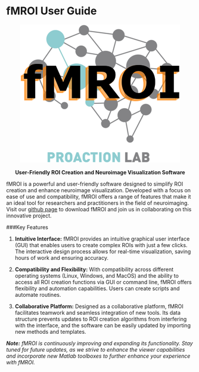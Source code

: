 fMROI User Guide
================

<p align="center">
<img src="img/fmroi_logo.png" alt="fMROI Logo"/>
</p>

**<p style="text-align: center;">User-Friendly ROI Creation and Neuroimage Visualization Software</p>**

fMROI is a powerful and user-friendly software designed to simplify ROI creation and enhance neuroimage visualization. Developed with a focus on ease of use and compatibility, fMROI offers a range of features that make it an ideal tool for researchers and practitioners in the field of neuroimaging. Visit our [github page](https://github.com/proactionlab/fmroi) to download fMROI and join us in collaborating on this innovative project.

###Key Features

1. **Intuitive Interface:** fMROI provides an intuitive graphical user interface (GUI) that enables users to create complex ROIs with just a few clicks. The interactive design process allows for real-time visualization, saving hours of work and ensuring accuracy.

2. **Compatibility and Flexibility:** With compatibility across different operating systems (Linux, Windows, and MacOS) and the ability to access all ROI creation functions via GUI or command line, fMROI offers flexibility and automation capabilities. Users can create scripts and automate routines.

3. **Collaborative Platform:** Designed as a collaborative platform, fMROI facilitates teamwork and seamless integration of new tools. Its data structure prevents updates to ROI creation algorithms from interfering with the interface, and the software can be easily updated by importing new methods and templates.


***Note:*** *fMROI is continuously improving and expanding its functionality. Stay tuned for future updates, as we strive to enhance the viewer capabilities and incorporate new Matlab toolboxes to further enhance your experience with fMROI.*

